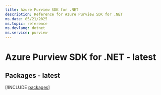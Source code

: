 ```yaml
---
title: Azure Purview SDK for .NET
description: Reference for Azure Purview SDK for .NET
ms.date: 05/21/2025
ms.topic: reference
ms.devlang: dotnet
ms.service: purview
---
```

# Azure Purview SDK for .NET - latest
## Packages - latest
[!INCLUDE [packages](purview-index.md)]